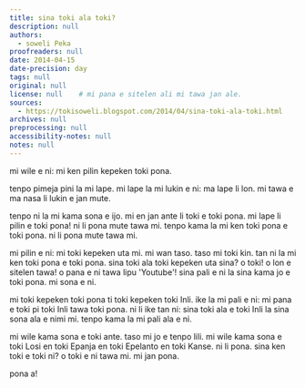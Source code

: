 ```yaml
---
title: sina toki ala toki?
description: null
authors:
  - soweli Peka
proofreaders: null
date: 2014-04-15
date-precision: day
tags: null
original: null
license: null    # mi pana e sitelen ali mi tawa jan ale.
sources:
  - https://tokisoweli.blogspot.com/2014/04/sina-toki-ala-toki.html
archives: null
preprocessing: null
accessibility-notes: null
notes: null
---
```


mi wile e ni: mi ken pilin kepeken toki pona.

tenpo pimeja pini la mi lape. mi lape la mi lukin e ni: ma lape li lon. mi tawa e ma nasa li lukin e jan mute.

tenpo ni la mi kama sona e ijo. mi en jan ante li toki e toki pona. mi lape li pilin e toki pona! ni li pona mute tawa mi. tenpo kama la mi ken toki pona e toki pona. ni li pona mute tawa mi.

mi pilin e ni: mi toki kepeken uta mi. mi wan taso. taso mi toki kin. tan ni la mi ken toki pona e toki pona. sina toki ala toki kepeken uta sina? o toki! o lon e sitelen tawa! o pana e ni tawa lipu 'Youtube'! sina pali e ni la sina kama jo e toki pona. mi sona e ni.

mi toki kepeken toki pona ti toki kepeken toki Inli. ike la mi pali e ni: mi pana e toki pi toki Inli tawa toki pona. ni li ike tan ni: sina toki ala e toki Inli la sina sona ala e nimi mi. tenpo kama la mi pali ala e ni.

mi wile kama sona e toki ante. taso mi jo e tenpo lili. mi wile kama sona e toki Losi en toki Epanja en toki Epelanto en toki Kanse. ni li pona. sina ken toki e toki ni? o toki e ni tawa mi. mi jan pona.

pona a!

<!-- 

Comments from Kaliputra (2015-01-10):

no 'e' with 'tawa'
'toki kepeken/lon toki pona' ditto 'pilin'
'lon e sitelen' is nice but fancy, 'pali' is enough.
'kama jo e toki pona' = 'kama sona e toki pona'?
'ti' = 'li'?

-->